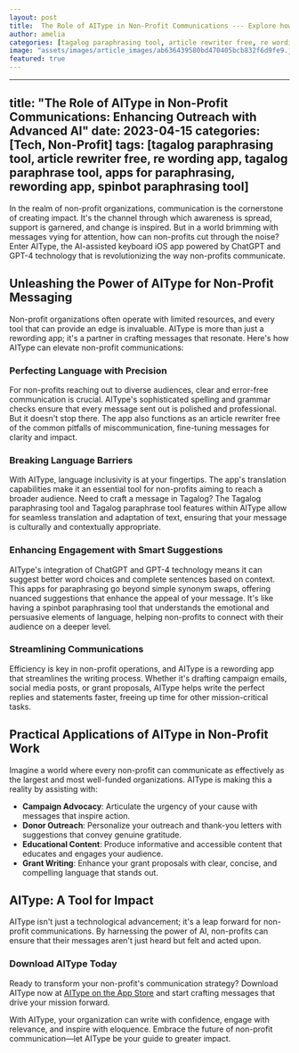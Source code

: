 ```yaml
---
layout: post
title:  The Role of AIType in Non-Profit Communications --- Explore how non-profit organizations can use AIType for effective messaging.
author: amelia
categories: [tagalog paraphrasing tool, article rewriter free, re wording app, tagalog paraphrase tool, apps for paraphrasing, rewording app, spinbot paraphrasing tool]
image: "assets/images/article_images/ab636439580bd470405bcb832f6d9fe9.jpg"
featured: true
---
```


---
title: "The Role of AIType in Non-Profit Communications: Enhancing Outreach with Advanced AI"
date: 2023-04-15
categories: [Tech, Non-Profit]
tags: [tagalog paraphrasing tool, article rewriter free, re wording app, tagalog paraphrase tool, apps for paraphrasing, rewording app, spinbot paraphrasing tool]
---

In the realm of non-profit organizations, communication is the cornerstone of creating impact. It's the channel through which awareness is spread, support is garnered, and change is inspired. But in a world brimming with messages vying for attention, how can non-profits cut through the noise? Enter AIType, the AI-assisted keyboard iOS app powered by ChatGPT and GPT-4 technology that is revolutionizing the way non-profits communicate.

## Unleashing the Power of AIType for Non-Profit Messaging

Non-profit organizations often operate with limited resources, and every tool that can provide an edge is invaluable. AIType is more than just a rewording app; it's a partner in crafting messages that resonate. Here's how AIType can elevate non-profit communications:

### Perfecting Language with Precision

For non-profits reaching out to diverse audiences, clear and error-free communication is crucial. AIType's sophisticated spelling and grammar checks ensure that every message sent out is polished and professional. But it doesn't stop there. The app also functions as an article rewriter free of the common pitfalls of miscommunication, fine-tuning messages for clarity and impact.

### Breaking Language Barriers

With AIType, language inclusivity is at your fingertips. The app's translation capabilities make it an essential tool for non-profits aiming to reach a broader audience. Need to craft a message in Tagalog? The Tagalog paraphrasing tool and Tagalog paraphrase tool features within AIType allow for seamless translation and adaptation of text, ensuring that your message is culturally and contextually appropriate.

### Enhancing Engagement with Smart Suggestions

AIType's integration of ChatGPT and GPT-4 technology means it can suggest better word choices and complete sentences based on context. This apps for paraphrasing go beyond simple synonym swaps, offering nuanced suggestions that enhance the appeal of your message. It's like having a spinbot paraphrasing tool that understands the emotional and persuasive elements of language, helping non-profits to connect with their audience on a deeper level.

### Streamlining Communications

Efficiency is key in non-profit operations, and AIType is a rewording app that streamlines the writing process. Whether it's drafting campaign emails, social media posts, or grant proposals, AIType helps write the perfect replies and statements faster, freeing up time for other mission-critical tasks.

## Practical Applications of AIType in Non-Profit Work

Imagine a world where every non-profit can communicate as effectively as the largest and most well-funded organizations. AIType is making this a reality by assisting with:

- **Campaign Advocacy**: Articulate the urgency of your cause with messages that inspire action.
- **Donor Outreach**: Personalize your outreach and thank-you letters with suggestions that convey genuine gratitude.
- **Educational Content**: Produce informative and accessible content that educates and engages your audience.
- **Grant Writing**: Enhance your grant proposals with clear, concise, and compelling language that stands out.

## AIType: A Tool for Impact

AIType isn't just a technological advancement; it's a leap forward for non-profit communications. By harnessing the power of AI, non-profits can ensure that their messages aren't just heard but felt and acted upon.

### Download AIType Today

Ready to transform your non-profit's communication strategy? Download AIType now at [AIType on the App Store](https://apps.apple.com/us/app/aitype-grammar-check-keyboard/id6469163944) and start crafting messages that drive your mission forward.

With AIType, your organization can write with confidence, engage with relevance, and inspire with eloquence. Embrace the future of non-profit communication—let AIType be your guide to greater impact.